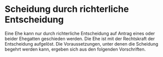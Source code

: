 # Scheidung durch richterliche Entscheidung

Eine Ehe kann nur durch richterliche Entscheidung auf Antrag eines oder beider Ehegatten geschieden werden. Die Ehe ist mit der Rechtskraft der Entscheidung aufgelöst. Die Voraussetzungen, unter denen die Scheidung begehrt werden kann, ergeben sich aus den folgenden Vorschriften.